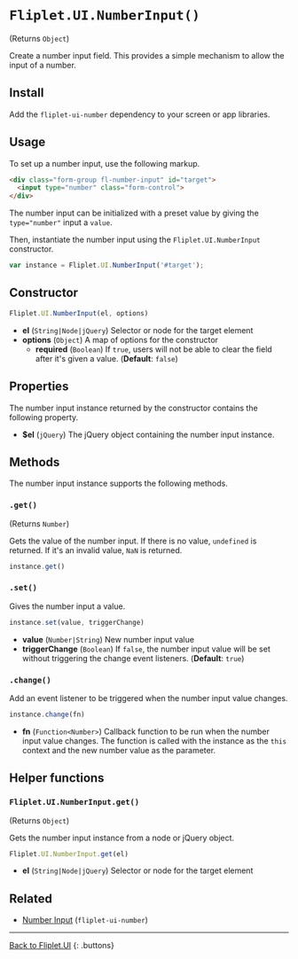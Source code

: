 # `Fliplet.UI.NumberInput()`

(Returns `Object`)

Create a number input field. This provides a simple mechanism to allow the input of a number.

## Install

Add the `fliplet-ui-number` dependency to your screen or app libraries.

## Usage

To set up a number input, use the following markup.

```html
<div class="form-group fl-number-input" id="target">
  <input type="number" class="form-control">
</div>
```

The number input can be initialized with a preset value by giving the `type="number"` input a `value`.

Then, instantiate the number input using the `Fliplet.UI.NumberInput` constructor.

```js
var instance = Fliplet.UI.NumberInput('#target');
```

## Constructor

```js
Fliplet.UI.NumberInput(el, options)
```

  - **el** (`String|Node|jQuery`) Selector or node for the target element
  - **options** (`Object`) A map of options for the constructor
    - **required** (`Boolean`) If `true`, users will not be able to clear the field after it's given a value. (**Default**: `false`)

## Properties

The number input instance returned by the constructor contains the following property.

  - **$el** (`jQuery`) The jQuery object containing the number input instance.

## Methods

The number input instance supports the following methods.

### `.get()`

(Returns `Number`)

Gets the value of the number input. If there is no value, `undefined` is returned. If it's an invalid value, `NaN` is returned.

```js
instance.get()
```

### `.set()`

Gives the number input a value.

```js
instance.set(value, triggerChange)
```

  - **value** (`Number|String`) New number input value
  - **triggerChange** (`Boolean`) If `false`, the number input value will be set without triggering the change event listeners. (**Default**: `true`)

### `.change()`

Add an event listener to be triggered when the number input value changes.

```js
instance.change(fn)
```

  - **fn** (`Function<Number>`) Callback function to be run when the number input value changes. The function is called with the instance as the `this` context and the new number value as the parameter.

## Helper functions

### `Fliplet.UI.NumberInput.get()`

(Returns `Object`)

Gets the number input instance from a node or jQuery object.

```js
Fliplet.UI.NumberInput.get(el)
```

  - **el** (`String|Node|jQuery`) Selector or node for the target element

## Related

  - [Number Input](fliplet-ui-number.md) (`fliplet-ui-number`)

---

[Back to Fliplet.UI](./fliplet-ui.md)
{: .buttons}

